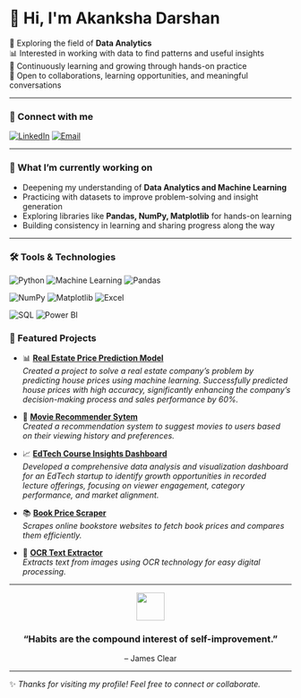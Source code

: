 # 👋 Hi, I'm Akanksha Darshan

🌱 Exploring the field of **Data Analytics**  
📊 Interested in working with data to find patterns and useful insights  
📖 Continuously learning and growing through hands-on practice  
🤝 Open to collaborations, learning opportunities, and meaningful conversations  



---

### 🔗 Connect with me 
[![LinkedIn](https://img.shields.io/badge/LinkedIn-blue?style=for-the-badge&logo=linkedin)](https://www.linkedin.com/in/akanksha-darshan-09886224a/) 
[![Email](https://img.shields.io/badge/Email-red?style=for-the-badge&logo=gmail&logoColor=white)](mailto:darshanakanksha8@gmail.com)  

---

### 📌 What I’m currently working on  
- Deepening my understanding of **Data Analytics and Machine Learning**  
- Practicing with datasets to improve problem-solving and insight generation  
- Exploring libraries like **Pandas, NumPy, Matplotlib** for hands-on learning  
- Building consistency in learning and sharing progress along the way  

---


### 🛠️ Tools & Technologies  

![Python](https://img.shields.io/badge/Python-3776AB?style=for-the-badge&logo=python&logoColor=white) 
![Machine Learning](https://img.shields.io/badge/Machine%20Learning-102230?style=for-the-badge&logo=scikitlearn&logoColor=orange) 
![Pandas](https://img.shields.io/badge/Pandas-150458?style=for-the-badge&logo=pandas&logoColor=white)  

![NumPy](https://img.shields.io/badge/NumPy-013243?style=for-the-badge&logo=numpy&logoColor=white) 
![Matplotlib](https://img.shields.io/badge/Matplotlib-003B57?style=for-the-badge&logo=plotly&logoColor=white) 
![Excel](https://img.shields.io/badge/Excel-217346?style=for-the-badge&logo=microsoft-excel&logoColor=white)  

![SQL](https://img.shields.io/badge/SQL-005C84?style=for-the-badge&logo=postgresql&logoColor=white) 
![Power BI](https://img.shields.io/badge/PowerBI-F2C811?style=for-the-badge&logo=powerbi&logoColor=black)  


### 🚀 Featured Projects  

- 📊 **[Real Estate Price Prediction Model](https://github.com/Akankshadarshan/price-prediction-model)**  
   *Created a project to solve a real estate company’s problem by predicting house prices using machine learning. Successfully predicted house prices with high         accuracy, significantly enhancing the company’s decision-making process and sales performance by 60%.*  

- 🤖 **[Movie Recommender Sytem](https://github.com/Akankshadarshan/Movie-recommender-system)**  
   *Created a recommendation system to suggest movies to users based on their viewing history and preferences.*  

- 📈 **[EdTech Course Insights Dashboard](https://github.com/Akankshadarshan/edtech-powerbi-dashboard)**  
   *Developed a comprehensive data analysis and visualization dashboard for an EdTech startup to identify growth opportunities in recorded lecture offerings,           focusing on viewer engagement, category performance, and market alignment.*

- 📚 **[Book Price Scraper](https://github.com/Akankshadarshan/Book-Price-Scraper)**  
   *Scrapes online bookstore websites to fetch book prices and compares them efficiently.*

- 📝 **[OCR Text Extractor](https://github.com/Akankshadarshan/OCR-Text-Extractor)**  
   *Extracts text from images using OCR technology for easy digital processing.*
  
---

<p align="center">
  <img src="https://cdn-icons-png.flaticon.com/512/702/702797.png" width="50" height="50">
</p>
<h3 align="center"><b>“Habits are the compound interest of self-improvement.”</b></h3>  
<p align="center">– James Clear</p>

---
✨ *Thanks for visiting my profile! Feel free to connect or collaborate.*  
